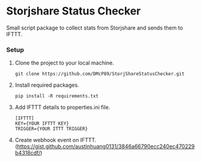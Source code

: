 # Storjshare Status Checker

Small script package to collect stats from Storjshare and sends them to IFTTT.


### Setup

1. Clone the project to your local machine.
    ```
    git clone https://github.com/DMcP89/StorjShareStatusChecker.git
    ```
2. Install required packages.
    ```
    pip install -R requirements.txt
    ```
3. Add IFTTT details to properties.ini file.
    ```
    [IFTTT]
    KEY={YOUR IFTTT KEY}
    TRIGGER={YOUR ITTT TRIGGER}
    ```
4. Create webhook event on IFTTT.(https://gist.github.com/austinhuang0131/3846a66790ecc240ec470229b4318cdf/)